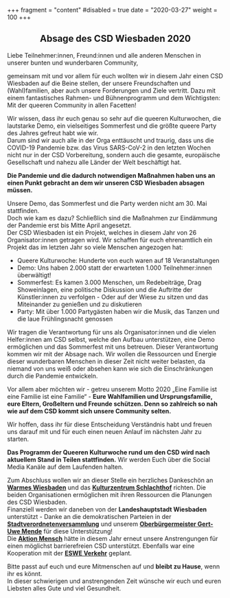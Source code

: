 +++
fragment = "content"
#disabled = true
date = "2020-03-27"
weight = 100
+++
## <center>Absage des CSD Wiesbaden 2020</center>
Liebe Teilnehmer:innen, Freund:innen und alle anderen Menschen in unserer bunten und wunderbaren Community,

gemeinsam mit und vor allem für euch wollten wir in diesem Jahr einen CSD Wiesbaden auf die Beine stellen, der unsere Freundschaften und (Wahl)familien, aber auch unsere Forderungen und Ziele vertritt. Dazu mit einem fantastisches Rahmen- und Bühnenprogramm und dem Wichtigsten: Mit der queeren Community in allen Facetten!

Wir wissen, dass ihr euch genau so sehr auf die queeren Kulturwochen, die lautstarke Demo, ein vielseitiges Sommerfest und die größte queere Party des Jahres gefreut habt wie wir.<br>
Darum sind wir auch alle in der Orga enttäuscht und traurig, dass uns die COVID-19 Pandemie bzw.  das Virus SARS-CoV-2 in den letzten Wochen nicht nur in der CSD Vorbereitung, sondern auch die gesamte, europäische Gesellschaft und nahezu alle Länder der Welt beschäftigt hat.

**Die Pandemie und die dadurch notwendigen Maßnahmen haben uns an einen Punkt gebracht an dem wir unseren CSD Wiesbaden absagen müssen.**

Unsere Demo, das Sommerfest und die Party werden nicht am 30. Mai stattfinden.<br>
Doch wie kam es dazu? Schließlich sind die Maßnahmen zur Eindämmung der Pandemie erst bis Mitte April angesetzt.<br>
Der CSD Wiesbaden ist ein Projekt, welches in diesem Jahr von 26 Organisator:innen getragen wird. Wir schaffen für euch ehrenamtlich ein Projekt das im letzten Jahr so viele Menschen angezogen hat:
* Queere Kulturwoche: Hunderte von euch waren auf 18 Veranstaltungen
* Demo: Uns haben 2.000 statt der erwarteten 1.000 Teilnehmer:innen überwältigt!
* Sommerfest: Es kamen 3.000 Menschen, um Redebeiträge, Drag Showeinlagen, eine politische Diskussion und die Auftritte der Künstler:innen zu verfolgen - Oder auf der Wiese zu sitzen und das Miteinander zu genießen und zu diskutieren
* Party: Mit über 1.000 Partygästen haben wir die Musik, das Tanzen und die laue Frühlingsnacht genossen

Wir tragen die Verantwortung für uns als Organisator:innen und die vielen Helfer:innen am CSD selbst, welche den Aufbau unterstützen, eine Demo ermöglichen und das Sommerfest mit uns betreuen. Dieser Verantwortung kommen wir mit der Absage nach. Wir wollen die Ressourcen und Energie dieser wunderbaren Menschen in dieser Zeit nicht weiter belasten, da niemand von uns weiß oder absehen kann wie sich die Einschränkungen durch die Pandemie entwickeln.

Vor allem aber möchten wir - getreu unserem Motto 2020 „Eine Familie ist eine Familie ist eine Familie“ - **Eure Wahlfamilien und Ursprungsfamilie, eure Eltern, Großeltern und Freunde schützen. Denn so zahlreich so nah wie auf dem CSD kommt sich unsere Community selten.**

Wir hoffen, dass ihr für diese Entscheidung Verständnis habt und freuen uns darauf mit und für euch einen neuen Anlauf im nächsten Jahr zu starten.

**Das Programm der Queeren Kulturwoche rund um den CSD wird nach aktuellem Stand in Teilen stattfinden.** Wir werden Euch über die Social Media Kanäle auf dem Laufenden halten.

Zum Abschluss wollen wir an dieser Stelle ein herzliches Dankeschön an **[Warmes Wiesbaden](https://warmeswiesbaden.de)** und das **[Kulturzentrum Schlachthof](https://schlachthof-wiesbaden.de)** richten. Die beiden Organisationen ermöglichen mit ihren Ressourcen die Planungen des CSD Wiesbaden.<br>
Finanziell werden wir daneben von der **Landeshauptstadt Wiesbaden** unterstützt - Danke an die demokratischen Parteien in der **[Stadtverordnetenversammlung](https://www.wiesbaden.de/rathaus/stadtpolitik/stadtverordnetenversammlung/index.php)** und unserem **[Oberbürgermeister Gert-Uwe Mende](https://www.wiesbaden.de/rathaus/stadtpolitik/oberbuergermeister/index.php)** für diese Unterstützung!<br>
Die **[Aktion Mensch](https://aktion-mensch.de)** hätte in diesem Jahr erneut unsere Anstrengungen für einen möglichst barrierefreien CSD unterstützt. Ebenfalls war eine Kooperation mit der **[ESWE Verkehr](https://www.eswe-verkehr.de)** geplant.

Bitte passt auf euch und eure Mitmenschen auf und **bleibt zu Hause**, wenn ihr es könnt.<br>
In dieser schwierigen und anstrengenden Zeit wünsche wir euch und euren Liebsten alles Gute und viel Gesundheit.
